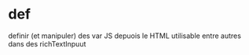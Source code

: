 # def
definir (et manipuler) des var JS depuois le HTML
utilisable entre autres dans des richTextInpuut